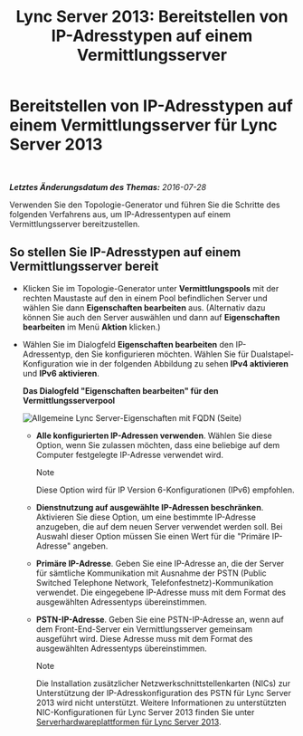 ﻿---
title: 'Lync Server 2013: Bereitstellen von IP-Adresstypen auf einem Vermittlungsserver'
TOCTitle: Bereitstellen von IP-Adresstypen auf einem Vermittlungsserver
ms:assetid: 689ebed5-96ee-4cd4-b7ae-ee2a86a1d9b3
ms:mtpsurl: https://technet.microsoft.com/de-de/library/JJ204964(v=OCS.15)
ms:contentKeyID: 49294275
ms.date: 07/20/2017
mtps_version: v=OCS.15
ms.translationtype: HT
---

# Bereitstellen von IP-Adresstypen auf einem Vermittlungsserver für Lync Server 2013

 

_**Letztes Änderungsdatum des Themas:** 2016-07-28_

Verwenden Sie den Topologie-Generator und führen Sie die Schritte des folgenden Verfahrens aus, um IP-Adressentypen auf einem Vermittlungsserver bereitzustellen.

## So stellen Sie IP-Adresstypen auf einem Vermittlungsserver bereit

  - Klicken Sie im Topologie-Generator unter **Vermittlungspools** mit der rechten Maustaste auf den in einem Pool befindlichen Server und wählen Sie dann **Eigenschaften bearbeiten** aus. (Alternativ dazu können Sie auch den Server auswählen und dann auf **Eigenschaften bearbeiten** im Menü **Aktion** klicken.)

  - Wählen Sie im Dialogfeld **Eigenschaften bearbeiten** den IP-Adressentyp, den Sie konfigurieren möchten. Wählen Sie für Dualstapel-Konfiguration wie in der folgenden Abbildung zu sehen **IPv4 aktivieren** und **IPv6 aktivieren**.
    
    **Das Dialogfeld "Eigenschaften bearbeiten" für den Vermittlungsserverpool**
    
    ![Allgemeine Lync Server-Eigenschaften mit FQDN (Seite)](images/JJ204964.4e650aca-dbff-4a86-b10d-f0162c032539(OCS.15).png "Allgemeine Lync Server-Eigenschaften mit FQDN (Seite)")
    
      - **Alle konfigurierten IP-Adressen verwenden**. Wählen Sie diese Option, wenn Sie zulassen möchten, dass eine beliebige auf dem Computer festgelegte IP-Adresse verwendet wird.
        

        > [!NOTE]
        > Diese Option wird für IP Version 6-Konfigurationen (IPv6) empfohlen.

    
      - **Dienstnutzung auf ausgewählte IP-Adressen beschränken**. Aktivieren Sie diese Option, um eine bestimmte IP-Adresse anzugeben, die auf dem neuen Server verwendet werden soll. Bei Auswahl dieser Option müssen Sie einen Wert für die "Primäre IP-Adresse" angeben.
    
      - **Primäre IP-Adresse**. Geben Sie eine IP-Adresse an, die der Server für sämtliche Kommunikation mit Ausnahme der PSTN (Public Switched Telephone Network, Telefonfestnetz)-Kommunikation verwendet. Die eingegebene IP-Adresse muss mit dem Format des ausgewählten Adressentyps übereinstimmen.
    
      - **PSTN-IP-Adresse**. Geben Sie eine PSTN-IP-Adresse an, wenn auf dem Front-End-Server ein Vermittlungsserver gemeinsam ausgeführt wird. Diese Adresse muss mit dem Format des ausgewählten Adressentyps übereinstimmen.
        

        > [!NOTE]
        > Die Installation zusätzlicher Netzwerkschnittstellenkarten (NICs) zur Unterstützung der IP-Adresskonfiguration des PSTN für Lync Server 2013 wird nicht unterstützt. Weitere Informationen zu unterstützten NIC-Konfigurationen für Lync Server 2013 finden Sie unter <A href="lync-server-2013-server-hardware-platforms.md">Serverhardwareplattformen für Lync Server&nbsp;2013</A>.



